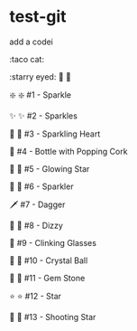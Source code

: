 # test-git

add a codei

:taco cat:

:starry eyed:
:rotating_light:
:dizzy:


❇️	:sparkle:   	   #1 - Sparkle

✨	:sparkles:  	   #2 - Sparkles

💖	:sparkling_heart:	   #3 - Sparkling Heart

🍾	            	   #4 - Bottle with Popping Cork

🌟	:star2:     	   #5 - Glowing Star

🎇	:sparkler:  	   #6 - Sparkler

🗡️	            	   #7 - Dagger

💫	:dizzy:     	   #8 - Dizzy

🥂	            	   #9 - Clinking Glasses

🔮	:crystal_ball:	  #10 - Crystal Ball

💎	:gem:       	  #11 - Gem Stone

⭐	:star:      	  #12 - Star

🌠	:stars:     	  #13 - Shooting Star
